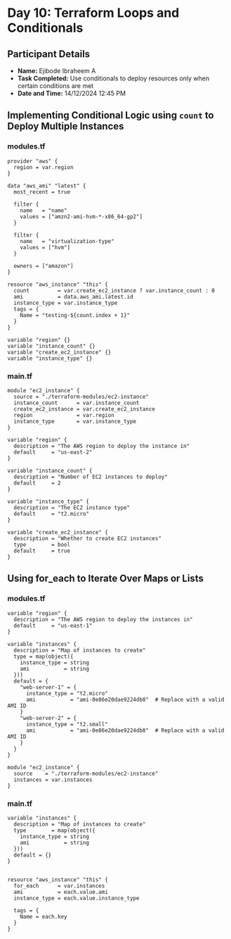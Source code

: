 # Day 10: Terraform Loops and Conditionals

## Participant Details

- **Name:** Ejibode Ibraheem A
- **Task Completed:** Use conditionals to deploy resources only when certain conditions are met
- **Date and Time:** 14/12/2024 12:45 PM

## Implementing Conditional Logic using `count` to Deploy Multiple Instances
### modules.tf

```hcl
provider "aws" {
  region = var.region
}

data "aws_ami" "latest" {
  most_recent = true

  filter {
    name   = "name"
    values = ["amzn2-ami-hvm-*-x86_64-gp2"]
  }

  filter {
    name   = "virtualization-type"
    values = ["hvm"]
  }

  owners = ["amazon"]
}

resource "aws_instance" "this" {
  count         = var.create_ec2_instance ? var.instance_count : 0
  ami           = data.aws_ami.latest.id
  instance_type = var.instance_type
  tags = {
    Name = "testing-${count.index + 1}"
  }
}

variable "region" {}
variable "instance_count" {}
variable "create_ec2_instance" {}
variable "instance_type" {}
```

### main.tf

```hcl
module "ec2_instance" {
  source = "./terraform-modules/ec2-instance"
  instance_count      = var.instance_count
  create_ec2_instance = var.create_ec2_instance
  region              = var.region
  instance_type       = var.instance_type
}

variable "region" {
  description = "The AWS region to deploy the instance in"
  default     = "us-east-2"
}

variable "instance_count" {
  description = "Number of EC2 instances to deploy"
  default     = 2
}

variable "instance_type" {
  description = "The EC2 instance type"
  default     = "t2.micro"
}

variable "create_ec2_instance" {
  description = "Whether to create EC2 instances"
  type        = bool
  default     = true
}
```


## Using for_each to Iterate Over Maps or Lists
### modules.tf

```hcl
variable "region" {
  description = "The AWS region to deploy the instances in"
  default     = "us-east-1"
}

variable "instances" {
  description = "Map of instances to create"
  type = map(object({
    instance_type = string
    ami           = string
  }))
  default = {
    "web-server-1" = {
      instance_type = "t2.micro"
      ami           = "ami-0e86e20dae9224db8"  # Replace with a valid AMI ID
    }
    "web-server-2" = {
      instance_type = "t2.small"
      ami           = "ami-0e86e20dae9224db8"  # Replace with a valid AMI ID
    }
  }
}

module "ec2_instance" {
  source    = "./terraform-modules/ec2-instance"
  instances = var.instances
}
```
### main.tf
```hcl
variable "instances" {
  description = "Map of instances to create"
  type        = map(object({
    instance_type = string
    ami           = string
  }))
  default = {}
}


resource "aws_instance" "this" {
  for_each      = var.instances
  ami           = each.value.ami
  instance_type = each.value.instance_type

  tags = {
    Name = each.key
  }
}
```
